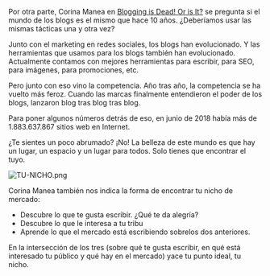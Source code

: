 Por otra parte, Corina Manea en [Blogging is Dead! Or is It?](https://medium.com/@corinamanea/blogging-is-dead-or-is-it-57c559b253e6) se pregunta si el mundo de los blogs es el mismo que hace 10 años. ¿Deberíamos usar las mismas tácticas una y otra vez? 

Junto con el marketing en redes sociales, los blogs han evolucionado. Y las herramientas que usamos para los blogs también han evolucionado. Actualmente contamos con mejores herramientas para escribir, para SEO, para imágenes, para promociones, etc.

Pero junto con eso vino la competencia. Año tras año, la competencia se ha vuelto más feroz. Cuando las marcas finalmente entendieron el poder de los blogs, lanzaron blog tras blog tras blog.

Para poner algunos números detrás de eso, en junio de 2018 había más de 1.883.637.867 sitios web en Internet.

¿Te sientes un poco abrumado? ¡No! La belleza de este mundo es que hay un lugar, un espacio y un lugar para todos. Solo tienes que encontrar el tuyo. 

![TU-NICHO.png]({{site.baseurl}}/images/TU-NICHO.png)

Corina Manea también nos indica la forma de encontrar tu nicho de mercado: 

- Descubre lo que te gusta escribir. ¿Qué te da alegría?
- Descubre lo que le interesa a tu tribu
- Aprende lo que el mercado está escribiendo sobrelos dos anteriores.

En la intersección de los tres (sobre qué te gusta escribir, en qué está interesado tu público y qué hay en el mercado) yace tu punto ideal, tu nicho.
